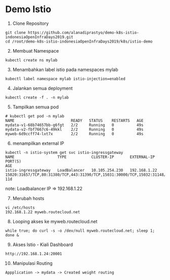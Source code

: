 # Demo Istio 
 1. Clone Repository
 ```
 git clone https://github.com/alanadiprastyo/demo-k8s-istio-indonesiaOpenInfraDays2019.git
 cd /root/demo-k8s-istio-indonesiaOpenInfraDays2019/k8s/istio-demo
```

2. Membuat Namespace
```
kubectl create ns mylab
```

3. Menambahkan label istio pada namespaces mylab
```
kubectl label namespace mylab istio-injection=enabled
```

4. Jalankan semua deployment
```
kubectl create -f . -n mylab
```

5. Tampilkan semua pod
```
# kubectl get pod -n mylab
NAME                         READY   STATUS    RESTARTS   AGE
mydata-v1-68b74657bb-g6fgt   2/2     Running   0          49s
mydata-v2-fbf7667c6-49kkl    2/2     Running   0          49s
myweb-6d9ccff74-lxt7x        2/2     Running   0          49s
```

6. menampilkan external IP
```
kubectl -n istio-system get svc istio-ingressgateway
NAME                   TYPE           CLUSTER-IP       EXTERNAL-IP    PORT(S)                                                                                    AGE
istio-ingressgateway   LoadBalancer   10.105.254.230   192.168.1.22   15020:31657/TCP,80:31380/TCP,443:31390/TCP,15031:30000/TCP,15032:31148/TCP,15443:30550/TCP   11d
```
note: Loadbalancer IP => 192.168.1.22

7. Merubah hosts
```
vi /etc/hosts
192.168.1.22 myweb.routecloud.net
```

8. Looping akses ke myweb.routecloud.net
```
while true; do curl -s -o /dev/null myweb.routecloud.net; sleep 1; done &
```

9. Akses Istio - Kiali Dashboard
```
http://192.168.1.24:20001
```

10. Manipulasi Routing
```
Appplication -> mydata -> Created weight routing
```

